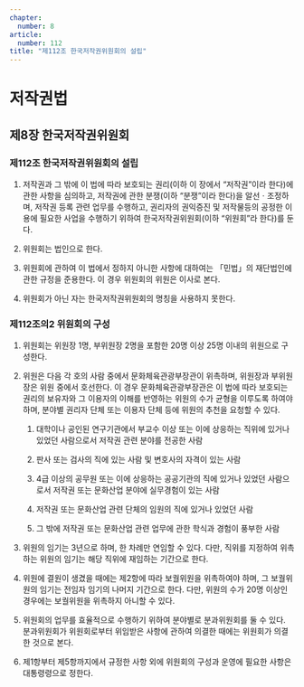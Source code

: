 ```yaml
---
chapter:
  number: 8
article:
  number: 112
title: "제112조 한국저작권위원회의 설립"
---
```

# 저작권법

## 제8장 한국저작권위원회

### 제112조 한국저작권위원회의 설립

1. 저작권과 그 밖에 이 법에 따라 보호되는 권리(이하 이 장에서 “저작권”이라 한다)에 관한 사항을 심의하고, 저작권에 관한 분쟁(이하 “분쟁”이라 한다)을 알선ㆍ조정하며, 저작권 등록 관련 업무를 수행하고, 권리자의 권익증진 및 저작물등의 공정한 이용에 필요한 사업을 수행하기 위하여 한국저작권위원회(이하 “위원회”라 한다)를 둔다.

2. 위원회는 법인으로 한다.

3. 위원회에 관하여 이 법에서 정하지 아니한 사항에 대하여는 「민법」의 재단법인에 관한 규정을 준용한다. 이 경우 위원회의 위원은 이사로 본다.

4. 위원회가 아닌 자는 한국저작권위원회의 명칭을 사용하지 못한다.

### 제112조의2 위원회의 구성

1. 위원회는 위원장 1명, 부위원장 2명을 포함한 20명 이상 25명 이내의 위원으로 구성한다.

2. 위원은 다음 각 호의 사람 중에서 문화체육관광부장관이 위촉하며, 위원장과 부위원장은 위원 중에서 호선한다. 이 경우 문화체육관광부장관은 이 법에 따라 보호되는 권리의 보유자와 그 이용자의 이해를 반영하는 위원의 수가 균형을 이루도록 하여야 하며, 분야별 권리자 단체 또는 이용자 단체 등에 위원의 추천을 요청할 수 있다.

    1. 대학이나 공인된 연구기관에서 부교수 이상 또는 이에 상응하는 직위에 있거나 있었던 사람으로서 저작권 관련 분야를 전공한 사람

    2. 판사 또는 검사의 직에 있는 사람 및 변호사의 자격이 있는 사람

    3. 4급 이상의 공무원 또는 이에 상응하는 공공기관의 직에 있거나 있었던 사람으로서 저작권 또는 문화산업 분야에 실무경험이 있는 사람

    4. 저작권 또는 문화산업 관련 단체의 임원의 직에 있거나 있었던 사람

    5. 그 밖에 저작권 또는 문화산업 관련 업무에 관한 학식과 경험이 풍부한 사람

3. 위원의 임기는 3년으로 하며, 한 차례만 연임할 수 있다. 다만, 직위를 지정하여 위촉하는 위원의 임기는 해당 직위에 재임하는 기간으로 한다.

4. 위원에 결원이 생겼을 때에는 제2항에 따라 보궐위원을 위촉하여야 하며, 그 보궐위원의 임기는 전임자 임기의 나머지 기간으로 한다. 다만, 위원의 수가 20명 이상인 경우에는 보궐위원을 위촉하지 아니할 수 있다.

5. 위원회의 업무를 효율적으로 수행하기 위하여 분야별로 분과위원회를 둘 수 있다. 분과위원회가 위원회로부터 위임받은 사항에 관하여 의결한 때에는 위원회가 의결한 것으로 본다.

6. 제1항부터 제5항까지에서 규정한 사항 외에 위원회의 구성과 운영에 필요한 사항은 대통령령으로 정한다.
